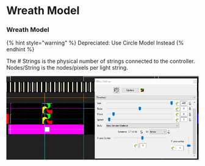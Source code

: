 # Wreath Model

### Wreath Model

{% hint style="warning" %}
Depreciated: Use Circle Model Instead
{% endhint %}

The \# Strings is the physical number of strings connected to the controller. Nodes/String is the nodes/pixels per light string.

![](../../../.gitbook/assets/image%20%28729%29.png)







